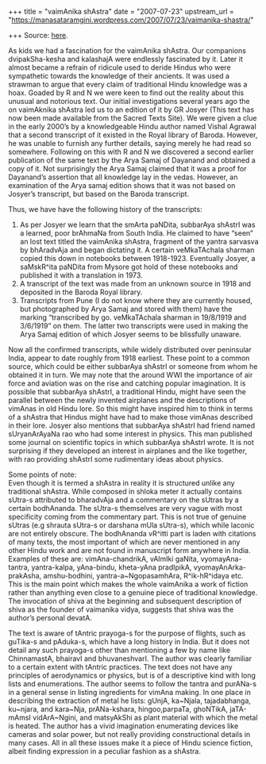 +++
title = "vaimAnika shAstra"
date = "2007-07-23"
upstream_url = "https://manasataramgini.wordpress.com/2007/07/23/vaimanika-shastra/"

+++
Source: [here](https://manasataramgini.wordpress.com/2007/07/23/vaimanika-shastra/).

As kids we had a fascination for the vaimAnika shAstra. Our companions
dvipakSha-kesha and kalashajA were endlessly fascinated by it. Later it
almost became a refrain of ridicule used to deride Hindus who were
sympathetic towards the knowledge of their ancients. It was used a
strawman to argue that every claim of traditional Hindu knowledge was a
hoax. Goaded by R and N we were keen to find out the reality about this
unusual and notorious text. Our initial investigations several years ago
the on vaimAknika shAstra led us to an edition of it by GR Josyer (This
text has now been made available from the Sacred Texts Site). We were
given a clue in the early 2000’s by a knowledgeable Hindu author named
Vishal Agrawal that a second transcript of it existed in the Royal
library of Baroda. However, he was unable to furnish any further
details, saying merely he had read so somewhere. Following on this with
R and N we discovered a second earlier publication of the same text by
the Arya Samaj of Dayanand and obtained a copy of it. Not surprisingly
the Arya Samaj claimed that it was a proof for Dayanand’s assertion that
all knowledge lay in the vedas. However, an examination of the Arya
samaj edition shows that it was not based on Josyer’s transcript, but
based on the Baroda transcript.

Thus, we have have the following history of the transcripts:  
1) As per Josyer we learn that the smArta paNDita, subbarAya shAstrI was
a learned, poor brAhmaNa from South India. He claimed to have “seen” an
lost text titled the vaimAnika shAstra, fragment of the yantra sarvasva
by bhAradvAja and began dictating it. A certain veMkaTAchala sharman
copied this down in notebooks between 1918-1923. Eventually Josyer, a
saMskR^ita paNDita from Mysore got hold of these notebooks and published
it with a translation in 1973.  
2) A transcript of the text was made from an unknown source in 1918 and
deposited in the Baroda Royal library.  
3) Transcripts from Pune (I do not know where they are currently housed,
but photographed by Arya Samaj and stored with them) have the marking
“transcribed by go. veMkaTAchala sharman in 19/8/1919 and 3/6/1919” on
them. The latter two transcripts were used in making the Arya Samaj
edition of which Josyer seems to be blissfully unaware.

Now all the confirmed transcripts, while widely distributed over
peninsular India, appear to date roughly from 1918 earliest. These point
to a common source, which could be either subbarAya shAstrI or someone
from whom he obtained it in turn. We may note that the around WWI the
importance of air force and aviation was on the rise and catching
popular imagination. It is possible that subbarAya shAstrI, a
traditional Hindu, might have seen the parallel between the newly
invented airplanes and the descriptions of vimAnas in old Hindu lore. So
this might have inspired him to think in terms of a shAstra that Hindus
might have had to make those vimAnas described in their lore. Josyer
also mentions that subbarAya shAstrI had friend named sUryanArAyaNa rao
who had some interest in physics. This man published some journal on
scientific topics in which subbarAya shAstrI wrote. It is not surprising
if they developed an interest in airplanes and the like together, with
rao providing shAstrI some rudimentary ideas about physics.

Some points of note:  
Even though it is termed a shAstra in reality it is structured unlike
any traditional shAstra. While composed in shloka meter it actually
contains sUtra-s attributed to bharadvAja and a commentary on the sUtras
by a certain bodhAnanda. The sUtra-s themselves are very vague with most
specificity coming from the commentary part. This is not true of genuine
sUtras (e.g shrauta sUtra-s or darshana mUla sUtra-s), which while
laconic are not entirely obscure. The bodhAnanda vR^itti part is laden
with citations of many texts, the most important of which are never
mentioned in any other Hindu work and are not found in manuscript form
anywhere in India. Examples of these are: vimAna-chandrikA, vAlmIki
gaNita, vyomayAna-tantra, yantra-kalpa, yAna-bindu, kheta-yAna
pradIpikA, vyomayAnArka-prakAsha, amshu-bodhini, yantra-a\~NgopasamhAra,
R^ik-hR^idaya etc. This is the main point which makes the whole
vaimAnika a work of fiction rather than anything even close to a genuine
piece of traditional knowledge. The invocation of shiva at the beginning
and subsequent description of shiva as the founder of vaimanika vidya,
suggests that shiva was the author’s personal devatA.

The text is aware of tAntric prayoga-s for the purpose of flights, such
as guTika-s and pAduka-s, which have a long history in India. But it
does not detail any such prayoga-s other than mentioning a few by name
like ChinnamastA, bhairavI and bhuvaneshvarI. The author was clearly
familiar to a certain extent with tAntric practices. The text does not
have any principles of aerodynamics or physics, but is of a descriptive
kind with long lists and enumerations. The author seems to follow the
tantra and purANa-s in a general sense in listing ingredients for vimAna
making. In one place in describing the extraction of metal he lists:
gUnjA, ka\~Njala, tajadabhanga, ku\~njara, and kara\~Nja, prANa-kshara,
hingoo,parpaTa, ghoNTikA, jaTA-mAmsI vidArA\~Ngini, and matsyAkShi as
plant material with which the metal is heated. The author has a vivid
imagination enumerating devices like cameras and solar power, but not
really providing constructional details in many cases. All in all these
issues make it a piece of Hindu science fiction, albeit finding
expression in a peculiar fashion as a shAstra.

